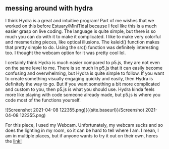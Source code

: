 ## messing around with hydra

I think Hydra is a great and intuitive program! Part of me wishes that we worked on this before Estuary/MiniTidal because I feel like this is a much easier grasp on live coding. The language is quite simple, but there is so much you can do with it to make it complicated. I like to make very colorful and mesmerizing pieces, like optical illusions. The kaleid() function makes that pretty simple to do. Using the src() function was definitely interesting too. I thought the webcam option for it was pretty cool lol. 

I certainly think Hydra is much easier compared to p5.js, they are not even on the same level to me. There is so much in p5.js that it can easily become confusing and overwhelming, but Hydra is quite simple to follow. If you want to create something visually engaging quickly and easily, then Hydra is definitely the way to go. But if you want something a bit more complicated and custom to you, then p5.js is what you should use. Hydra kinda feels more like playing with code someone already made, but p5.js is where you code most of the functions yourself. 

![Screenshot 2021-04-08 122355.png]({{site.baseurl}}/Screenshot 2021-04-08 122355.png)

For this piece, I used my Webcam. Unfortunately, my webcam sucks and so does the lighting in my room, so it can be hard to tell where I am. I mean, I am in multiple places, but if anyone wants to try it out on their own, heres the [link!](https://hydra.ojack.xyz/?code=czAuaW5pdENhbSgpJTBBc3JjKHMwKS5sYXllcihvc2MoMjAlMkMlMjAuMSUyQyUyMDE1KS5yb3RhdGUoMSkubHVtYSgpKS5yZXBlYXRYKDMlMkMwKS5yZXBlYXRZKDMlMkMlMjAwKS5rYWxlaWQoMykubWFzaygodm9yb25vaSgzMCUyQy41JTJDLjEpLmNvbG9yKDQlMkMxJTJDNykuYnJpZ2h0bmVzcygwLjE1KSkucGl4ZWxhdGUoNTAwJTJDNTAwKSkub3V0KCk=)